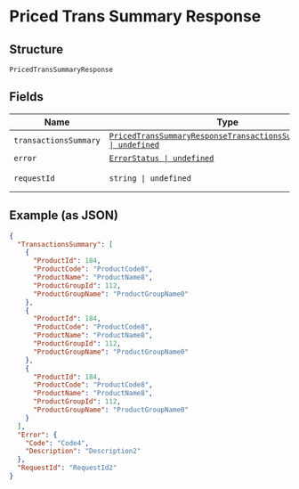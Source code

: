 
# Priced Trans Summary Response

## Structure

`PricedTransSummaryResponse`

## Fields

| Name | Type | Tags | Description |
|  --- | --- | --- | --- |
| `transactionsSummary` | [`PricedTransSummaryResponseTransactionsSummaryItems[] \| undefined`](../../doc/models/priced-trans-summary-response-transactions-summary-items.md) | Optional | - |
| `error` | [`ErrorStatus \| undefined`](../../doc/models/error-status.md) | Optional | - |
| `requestId` | `string \| undefined` | Optional | API Request Id |

## Example (as JSON)

```json
{
  "TransactionsSummary": [
    {
      "ProductId": 184,
      "ProductCode": "ProductCode8",
      "ProductName": "ProductName8",
      "ProductGroupId": 112,
      "ProductGroupName": "ProductGroupName0"
    },
    {
      "ProductId": 184,
      "ProductCode": "ProductCode8",
      "ProductName": "ProductName8",
      "ProductGroupId": 112,
      "ProductGroupName": "ProductGroupName0"
    },
    {
      "ProductId": 184,
      "ProductCode": "ProductCode8",
      "ProductName": "ProductName8",
      "ProductGroupId": 112,
      "ProductGroupName": "ProductGroupName0"
    }
  ],
  "Error": {
    "Code": "Code4",
    "Description": "Description2"
  },
  "RequestId": "RequestId2"
}
```

